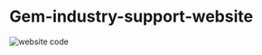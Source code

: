 
# Gem-industry-support-website

![website code](https://user-images.githubusercontent.com/44167777/103856287-64d97e80-50da-11eb-8bfc-16a933c78341.JPG)


